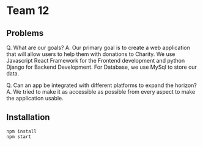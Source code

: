 # Team 12

## Problems

Q. What are our goals?
A. Our primary goal is to create a web application that will allow users to help them with donations to Charity. We use Javascript React Framework for the Frontend development and python Django for Backend Development. For Database, we use MySql to store our data.

Q. Can an app be integrated with different platforms to expand the horizon? 
A. We tried to make it as accessible as possible from every aspect to make the application usable.


## Installation
```
npm install
npm start
```